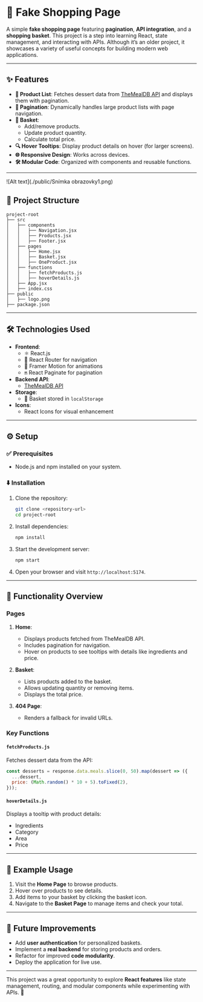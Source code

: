 # 🛒 Fake Shopping Page

A simple **fake shopping page** featuring **pagination**, **API integration**, and a **shopping basket**. This project is a step into learning React, state management, and interacting with APIs. Although it’s an older project, it showcases a variety of useful concepts for building modern web applications.

---

## ✨ Features

- **🛟️ Product List**: Fetches dessert data from [TheMealDB API](https://www.themealdb.com/) and displays them with pagination.
- **🔄 Pagination**: Dynamically handles large product lists with page navigation.
- **🛒 Basket**:
  - Add/remove products.
  - Update product quantity.
  - Calculate total price.
- **🔍 Hover Tooltips**: Display product details on hover (for larger screens).
- **🌐 Responsive Design**: Works across devices.
- **🛠️ Modular Code**: Organized with components and reusable functions.

---

![Alt text](./public/Snímka obrazovky1.png)


## 📂 Project Structure

```
project-root
├── src
│   ├── components
│   │   ├── Navigation.jsx
│   │   ├── Products.jsx
│   │   ├── Footer.jsx
│   ├── pages
│   │   ├── Home.jsx
│   │   ├── Basket.jsx
│   │   ├── OneProduct.jsx
│   ├── functions
│   │   ├── fetchProducts.js
│   │   ├── hoverDetails.js
│   ├── App.jsx
│   ├── index.css
├── public
│   ├── logo.png
├── package.json
```

---

## 🛠️ Technologies Used

- **Frontend**:
  - ⚛️ React.js
  - 🚤 React Router for navigation
  - 💅 Framer Motion for animations
  - 🔛 React Paginate for pagination
- **Backend API**:
  - [TheMealDB API](https://www.themealdb.com/)
- **Storage**:
  - 🛒 Basket stored in `localStorage`
- **Icons**:
  - React Icons for visual enhancement

---

## ⚙️ Setup

### ✅ Prerequisites

- Node.js and npm installed on your system.

### ⬇️ Installation

1. Clone the repository:

   ```bash
   git clone <repository-url>
   cd project-root
   ```

2. Install dependencies:

   ```bash
   npm install
   ```

3. Start the development server:

   ```bash
   npm start
   ```

4. Open your browser and visit `http://localhost:5174`.

---

## 🔗 Functionality Overview

### Pages

1. **Home**:

   - Displays products fetched from TheMealDB API.
   - Includes pagination for navigation.
   - Hover on products to see tooltips with details like ingredients and price.

2. **Basket**:

   - Lists products added to the basket.
   - Allows updating quantity or removing items.
   - Displays the total price.

3. **404 Page**:

   - Renders a fallback for invalid URLs.

### Key Functions

#### `fetchProducts.js`

Fetches dessert data from the API:

```javascript
const desserts = response.data.meals.slice(0, 50).map(dessert => ({
  ...dessert,
  price: (Math.random() * 10 + 5).toFixed(2),
}));
```

#### `hoverDetails.js`

Displays a tooltip with product details:

- Ingredients
- Category
- Area
- Price

---

## 📖 Example Usage

1. Visit the **Home Page** to browse products.
2. Hover over products to see details.
3. Add items to your basket by clicking the basket icon.
4. Navigate to the **Basket Page** to manage items and check your total.

---

## 🎯 Future Improvements

- Add **user authentication** for personalized baskets.
- Implement a **real backend** for storing products and orders.
- Refactor for improved **code modularity**.
- Deploy the application for live use.

---

This project was a great opportunity to explore **React features** like state management, routing, and modular components while experimenting with APIs. 🎉

